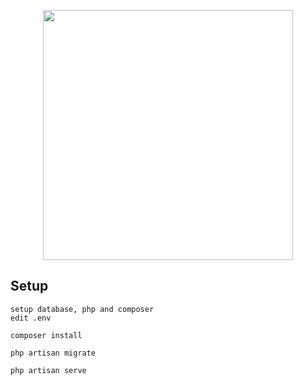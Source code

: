 <p align="center"><a href="https://laravel.com" target="_blank"><img src="https://raw.githubusercontent.com/laravel/art/master/logo-lockup/5%20SVG/2%20CMYK/1%20Full%20Color/laravel-logolockup-cmyk-red.svg" width="400"></a></p>

## Setup
```
setup database, php and composer
edit .env
```
``` 
composer install
```
```
php artisan migrate
```
```
php artisan serve
```
